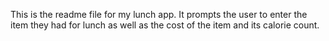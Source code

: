 This is the readme file for my lunch app. It prompts the user to enter the item they had for lunch as well as the cost of the item and its calorie count.
